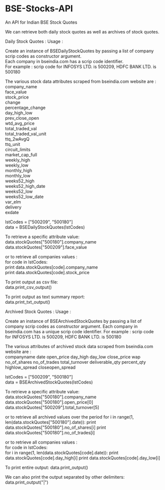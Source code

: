BSE-Stocks-API
==============

An API for Indian BSE Stock Quotes

We can retrieve both daily stock quotes as well as archives of stock quotes.

Daily Stock Quotes :
Usage :

Create an instance of BSEDailyStockQuotes by passing a list of company scrip codes as constructor argument.  
Each company in bseindia.com has a scrip code identifier.  
For example : scrip code for INFOSYS LTD. is 500209, HDFC BANK LTD. is 500180  
  
The various stock data attributes scraped from bseindia.com website are :  
company_name  
face_value  
stock_price  
change  
percentage_change  
day_high_low  
prev_close_open  
wtd_avg_price  
total_traded_val  
total_traded_val_unit  
ttq_2wAvgQ  
ttq_unit  
circuit_limits  
market_cap_full  
weekly_high  
weekly_low  
monthly_high  
monthly_low  
weeks52_high  
weeks52_high_date  
weeks52_low  
weeks52_low_date  
var_elm  
delivery  
exdate  
  
lstCodes = ["500209", "500180"]  
data = BSEDailyStockQuotes(lstCodes)  
  
To retrieve a specific attribute value:  
data.stockQuotes["500180"].company_name  
data.stockQuotes["500209"].face_value  
  
or to retrieve all companies values :  
for code in lstCodes:  
  print data.stockQuotes[code].company_name  
  print data.stockQuotes[code].stock_price  
    
To print output as csv file:  
data.print_csv_output()  
  
To print output as text summary report:  
data.print_txt_output()  


Archived Stock Quotes : 
Usage : 
 
Create an instance of BSEArchivedStockQuotes by passing a list of company scrip codes as constructor argument. 
Each company in bseindia.com has a unique scrip code identifier. 
For example : scrip code for INFOSYS LTD. is 500209, HDFC BANK LTD. is 500180   
   
The various attributes of archived stock data scraped from bseindia.com website are :   
companyname 
date 
open_price 
day_high 
day_low 
close_price 
wap 
no_of_shares 
no_of_trades 
total_turnover 
deliverable_qty 
percent_qty 
highlow_spread 
closeopen_spread 
  
lstCodes = ["500209", "500180"]  
data = BSEArchivedStockQuotes(lstCodes)  
  
To retrieve a specific attribute value:  
data.stockQuotes["500180"].company_name  
data.stockQuotes["500180"].open_price[0] 
data.stockQuotes["500209"].total_turnover[5]  

or to retrieve all archived values over the period 
for i in range(1, len(data.stockQuotes["500180"].date)): 
	print data.stockQuotes["500180"].no_of_shares[i] 
	print data.stockQuotes["500180"].no_of_trades[i] 
  
or to retrieve all companies values :  
for code in lstCodes:  
  for i in range(1, len(data.stockQuotes[code].date)): 
    print data.stockQuotes[code].day_high[i] 
    print data.stockQuotes[code].day_low[i] 
    
To print entire output: 
data.print_output()  
  
We can also print the output separated by other delimiters: 
data.print_output("|")  
